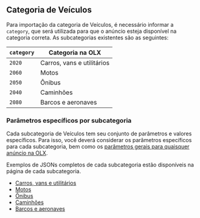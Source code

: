 ## Categoria de Veículos

Para importação da categoria de Veículos, é necessário informar a `category`, que será utilizada para que o anúncio esteja disponível na categoria correta. As subcategorias existentes são as seguintes:

| `category` | Categoria na OLX |
|------------|----------------------------|
| `2020` | Carros, vans e utilitários |
| `2060` | Motos |
| `2050` | Ônibus |
| `2040` | Caminhões |
| `2080` | Barcos e aeronaves |

### Parâmetros específicos por subcategoria

Cada subcategoria de Veículos tem seu conjunto de parâmetros e valores específicos. Para isso, você deverá considerar os parâmetros específicos para cada subcategoria, bem como os [parâmetros gerais para quaisquer anúncio na OLX](/api/import.md).

Exemplos de JSONs completos de cada subcategoria estão disponíveis na página de cada subcategoria.

- [Carros, vans e utilitários](sub_auto.md)
- [Motos](sub_motorcycle.md)
- [Ônibus](sub_bus.md)
- [Caminhões](sub_truck.md)
- [Barcos e aeronaves](sub_boat_plane.md)
